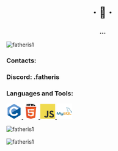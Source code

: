 <h1 align="center">· 👋 ·</h1>
<h3 align="center">...</h3>

<p align="left"> <img src="https://komarev.com/ghpvc/?username=fatheris1&label=Profile%20views&color=8099ff&style=flat" alt="fatheris1" /> </p>

<h3 align="left">Contacts:</h3>
<h3 align="left">Discord: .fatheris</h3>
<p align="left">
</p>

<h3 align="left">Languages and Tools:</h3>
<p align="left"> <a href="https://www.cprogramming.com/" target="_blank" rel="noreferrer"> <img src="https://raw.githubusercontent.com/devicons/devicon/master/icons/c/c-original.svg" alt="c" width="40" height="40"/> </a> <a href="https://www.w3.org/html/" target="_blank" rel="noreferrer"> <img src="https://raw.githubusercontent.com/devicons/devicon/master/icons/html5/html5-original-wordmark.svg" alt="html5" width="40" height="40"/> </a> <a href="https://developer.mozilla.org/en-US/docs/Web/JavaScript" target="_blank" rel="noreferrer"> <img src="https://raw.githubusercontent.com/devicons/devicon/master/icons/javascript/javascript-original.svg" alt="javascript" width="40" height="40"/> </a> <a href="https://www.mysql.com/" target="_blank" rel="noreferrer"> <img src="https://raw.githubusercontent.com/devicons/devicon/master/icons/mysql/mysql-original-wordmark.svg" alt="mysql" width="40" height="40"/> </a> </p>

<p><img align="center" src="https://github-readme-stats.vercel.app/api/top-langs?username=fatheris1&show_icons=true&theme=dark&hide_border=true&locale=en&layout=compact" alt="fatheris1" /></p>

<p><img align="center" src="https://github-readme-streak-stats.herokuapp.com/?user=fatheris1&theme=dark" alt="fatheris1" /></p>
